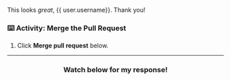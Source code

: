 This looks _great_, {{ user.username}}. Thank you!

### :keyboard: Activity: Merge the Pull Request

1. Click **Merge pull request** below.

<hr>
<h3 align="center">Watch below for my response!</h3>
